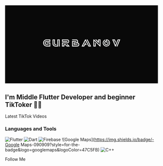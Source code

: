 [![Header](https://github.com/Dadebay/Dadebay/blob/main/assets/logo.png)](https://www.tiktok.com/@tkmprogrammer)

## I'm Middle Flutter Developer and beginner TikToker 🤘😏

Latest TikTok Videos

### Languages and Tools
![Flutter](https://img.shields.io/badge/-Flutter-090909?style=for-the-badge&logo=flutter&logoColor=47C5FB)
![Dart](https://img.shields.io/badge/-Dart-090909?style=for-the-badge&logo=dart&logoColor=097CDB)
![Firebase](https://img.shields.io/badge/-Firebase-090909?style=for-the-badge&logo=firebase&logoColor=F8C52C)
![Google Maps](https://img.shields.io/badge/-Google Maps-090909?style=for-the-badge&logo=googlemaps&logoColor=47C5FB)
![C++](https://img.shields.io/badge/-C++-090909?style=for-the-badge&logo=C%2b%2b&logoColor=6296CC)

Follow Me
